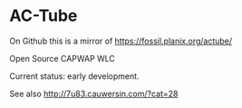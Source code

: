 AC-Tube
=======
On Github this is a mirror of 
https://fossil.planix.org/actube/

Open Source CAPWAP WLC

Current status: early development.

See also http://7u83.cauwersin.com/?cat=28
